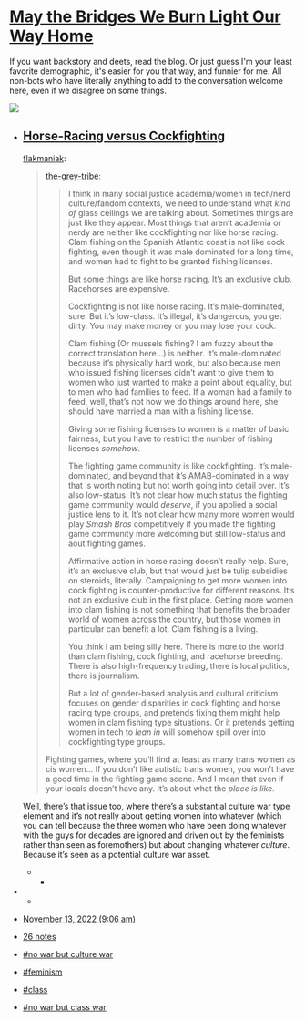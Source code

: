 # [May the Bridges We Burn Light Our Way Home](https://isaacsapphire.tumblr.com/)

If you want backstory and deets, read the blog. Or just guess I'm your least favorite demographic, it's easier for you that way, and funnier for me. All non-bots who have literally anything to add to the conversation welcome here, even if we disagree on some things.

[![](https://64.media.tumblr.com/avatar_481bb71498fc_64.pnj)](https://isaacsapphire.tumblr.com/)

-   ## [Horse-Racing versus Cockfighting](https://isaacsapphire.tumblr.com/post/700814070377594880/horse-racing-versus-cockfighting)
    
    [flakmaniak](https://flakmaniak.tumblr.com/post/700804537865355264/horse-racing-versus-cockfighting):
    
    > [the-grey-tribe](https://the-grey-tribe.tumblr.com/post/700220091268218880/horse-racing-versus-cockfighting):
    > 
    > > I think in many social justice academia/women in tech/nerd culture/fandom contexts, we need to understand what _kind of_ glass ceilings we are talking about. Sometimes things are just like they appear. Most things that aren’t academia or nerdy are neither like cockfighting nor like horse racing. Clam fishing on the Spanish Atlantic coast is not like cock fighting, even though it was male dominated for a long time, and women had to fight to be granted fishing licenses.
    > > 
    > > But some things are like horse racing. It’s an exclusive club. Racehorses are expensive.
    > > 
    > > Cockfighting is not like horse racing. It’s male-dominated, sure. But it’s low-class. It’s illegal, it’s dangerous, you get dirty. You may make money or you may lose your cock.  
    > > 
    > > Clam fishing (Or mussels fishing? I am fuzzy about the correct translation here…) is neither. It’s male-dominated because it’s physically hard work, but also because men who issued fishing licenses didn’t want to give them to women who just wanted to make a point about equality, but to men who had families to feed. If a woman had a family to feed, well, that’s not how we do things around here, she should have married a man with a fishing license.
    > > 
    > > Giving some fishing licenses to women is a matter of basic fairness, but you have to restrict the number of fishing licenses _somehow_.  
    > > 
    > > The fighting game community is like cockfighting. It’s male-dominated, and beyond that it’s AMAB-dominated in a way that is worth noting but not worth going into detail over. It’s also low-status. It’s not clear how much status the fighting game community would _deserve_, if you applied a social justice lens to it. It’s not clear how many more women would play _Smash Bros_ competitively if you made the fighting game community more welcoming but still low-status and aout fighting games.  
    > > 
    > > Affirmative action in horse racing doesn’t really help. Sure, it’s an exclusive club, but that would just be tulip subsidies on steroids, literally. Campaigning to get more women into cock fighting is counter-productive for different reasons. It’s not an exclusive club in the first place. Getting more women into clam fishing is not something that benefits the broader world of women across the country, but those women in particular can benefit a lot. Clam fishing is a living.
    > > 
    > > You think I am being silly here. There is more to the world than clam fishing, cock fighting, and racehorse breeding. There is also high-frequency trading, there is local politics, there is journalism.
    > > 
    > > But a lot of gender-based analysis and cultural criticism focuses on gender disparities in cock fighting and horse racing type groups, and pretends fixing them might help women in clam fishing type situations. Or it pretends getting women in tech to _lean in_ will somehow spill over into cockfighting type groups.  
    > 
    > Fighting games, where you’ll find at least as many trans women as cis women… If you don’t like autistic trans women, you won’t have a good time in the fighting game scene. And I mean that even if your locals doesn’t have any. It’s about what the _place is like._
    
    Well, there’s that issue too, where there’s a substantial culture war type element and it’s not really about getting women into whatever (which you can tell because the three women who have been doing whatever with the guys for decades are ignored and driven out by the feminists rather than seen as foremothers) but about changing whatever _culture_. Because it’s seen as a potential culture war asset.
    
    -   -   [](https://www.tumblr.com/reblog/isaacsapphire/700814070377594880/hikdNcz4)
    

-   -   
-   [November 13, 2022 (9:06 am)](https://isaacsapphire.tumblr.com/post/700814070377594880/horse-racing-versus-cockfighting)
-   [26 notes](https://isaacsapphire.tumblr.com/post/700814070377594880/horse-racing-versus-cockfighting#notes)
-   [#no war but culture war](https://isaacsapphire.tumblr.com/tagged/no%20war%20but%20culture%20war)
-   [#feminism](https://isaacsapphire.tumblr.com/tagged/feminism)
-   [#class](https://isaacsapphire.tumblr.com/tagged/class)
-   [#no war but class war](https://isaacsapphire.tumblr.com/tagged/no%20war%20but%20class%20war)